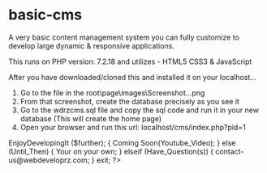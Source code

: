 # basic-cms
A very basic content management system you can fully customize to develop large dynamic &amp; responsive applications.

This runs on PHP version: 7.2.18 and utilizes - HTML5 CSS3 & JavaScript

After you have downloaded/cloned this and installed it on your localhost...
1) Go to the file in the root\page\images\Screenshot...png 
2) From that screenshot, create the database precisely as you see it
3) Go to the wdrzcms.sql file and copy the sql code and run it in your new database
    (This will create the home page)
4) Open your browser and run this url: localhost/cms/index.php?pid=1

<?php>
EnjoyDevelopingIt ($further); {
  Coming Soon(Youtube_Video);
} else (Until_Then) {
  Your on your own;
} elseif (Have_Question(s)) {
    contact-us@webdeveloprz.com;
}
exit;
?>
